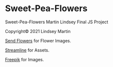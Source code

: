 # Sweet-Pea-Flowers
Sweet-Pea-Flowers Martin Lindsey Final JS Project

Copyright&copy; 2021 Lindsey Martin

<p><a href="https://www.sendflowers.com/">Send Flowers</a> for Flower Images.</p>
            <p><a href="https://streamlinehq.com/">Streamline</a> for Assets.</p>
            <p><a href="https://www.freepik.com/">Freepik</a> for Images.</p>
